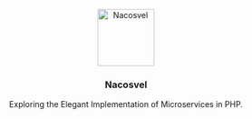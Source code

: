 <p align="center">
    <a href="https://github.com/nacosvel">
        <img alt="Nacosvel" width="100" src="https://avatars.githubusercontent.com/u/177917972?s=200&v=4">
    </a>
</p>

<h3 align="center">Nacosvel</h3>

<p align="center">Exploring the Elegant Implementation of Microservices in PHP.</p>
